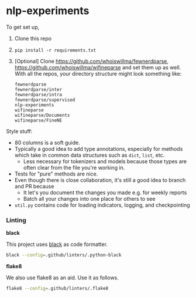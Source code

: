# nlp-experiments

To get set up, 
 1. Clone this repo 
 2. `pip install -r requirements.txt`
 3. \[Optional\] Clone https://github.com/whoiswillma/fewnerdparse, https://github.com/whoiswillma/wifineparse and set them up as well. With all the repos, your directory structure might look something like:
    
    ```
    fewnerdparse
    fewnerdparse/inter
    fewnerdparse/intra
    fewnerdparse/supervised
    nlp-experiments
    wifineparse
    wifineparse/Documents
    wifineparse/FineNE
    ```
    
Style stuff:
  - 80 columns is a soft guide.
  - Typically a good idea to add type annotations, especially for methods which take in common data structures such as `dict`, `list`, etc. 
      - Less necessary for tokenizers and models because those types are often clear from the file you're working in.
  - Tests for "pure" methods are nice.
  - Even though there is close collaboration, it's still a good idea to branch and PR because
      - It let's you document the changes you made e.g. for weekly reports
      - Batch all your changes into one place for others to see
  - `util.py` contains code for loading indicators, logging, and checkpointing

### Linting

**black**
   
This project uses [black](https://github.com/psf/black) as code formatter.
   
```bash
black --config=.github/linters/.python-black
```

**flake8**

We also use flake8 as an aid. Use it as follows.
   
```bash
flake8 --config=.github/linters/.flake8
```